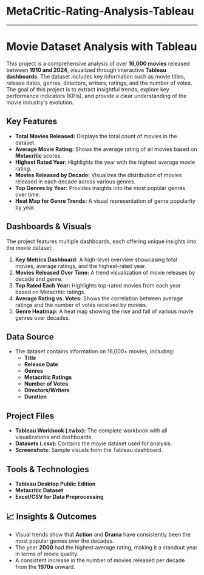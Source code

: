 # MetaCritic-Rating-Analysis-Tableau
-------------------------
#  Movie Dataset Analysis with Tableau

This project is a comprehensive analysis of over **16,000 movies** released between **1910 and 2024**, visualized through interactive **Tableau dashboards**. The dataset includes key information such as movie titles, release dates, genres, directors, writers, ratings, and the number of votes. The goal of this project is to extract insightful trends, explore key performance indicators (KPIs), and provide a clear understanding of the movie industry's evolution.

##  Key Features
- **Total Movies Released:** Displays the total count of movies in the dataset.
- **Average Movie Rating:** Shows the average rating of all movies based on **Metacritic** scores.
- **Highest Rated Year:** Highlights the year with the highest average movie rating.
- **Movies Released by Decade:** Visualizes the distribution of movies released in each decade across various genres.
- **Top Genres by Year:** Provides insights into the most popular genres over time.
- **Heat Map for Genre Trends:** A visual representation of genre popularity by year.

##  Dashboards & Visuals
The project features multiple dashboards, each offering unique insights into the movie dataset:
1. **Key Metrics Dashboard:** A high-level overview showcasing total movies, average ratings, and the highest-rated year.
2. **Movies Released Over Time:** A trend visualization of movie releases by decade and genre.
3. **Top Rated Each Year:** Highlights top-rated movies from each year based on Metacritic ratings.
4. **Average Rating vs. Votes:** Shows the correlation between average ratings and the number of votes received by movies.
5. **Genre Heatmap:** A heat map showing the rise and fall of various movie genres over decades.

##  Data Source
- The dataset contains information on 16,000+ movies, including:
  - **Title**
  - **Release Date**
  - **Genres**
  - **Metacritic Ratings**
  - **Number of Votes**
  - **Directors/Writers**
  - **Duration**

##  Project Files
- **Tableau Workbook (.twbx):** The complete workbook with all visualizations and dashboards.
- **Datasets (.csv):** Contains the movie dataset used for analysis.
- **Screenshots:** Sample visuals from the Tableau dashboard.

##  Tools & Technologies
- **Tableau Desktop Public Edition**
- **Metacritic Dataset**
- **Excel/CSV for Data Preprocessing**

## 📈 Insights & Outcomes
- Visual trends show that **Action** and **Drama** have consistently been the most popular genres over the decades.
- The year **2000** had the highest average rating, making it a standout year in terms of movie quality.
- A consistent increase in the number of movies released per decade from the **1970s** onward.

